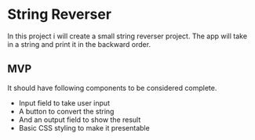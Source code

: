 # String Reverser

In this project i will create a small string reverser project. The app will take in a string and print it in the backward order. 

## MVP
It should have following components to be considered complete.

- Input field to take user input
- A button to convert the string
- And an output field to show the result
- Basic CSS styling to make it presentable

